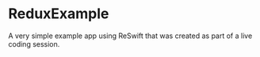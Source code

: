 # ReduxExample

A very simple example app using ReSwift that was created as part of a live coding session.
